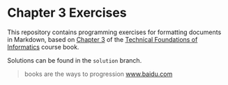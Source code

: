 # Chapter 3 Exercises

This repository contains programming exercises for formatting documents in Markdown,
based on [Chapter 3](https://info201.github.io/markdown.html)
of the [Technical Foundations of Informatics](https://info201.github.io/) course book.

Solutions can be found in the `solution` branch.
> books are the ways to progression
> www.baidu.com
